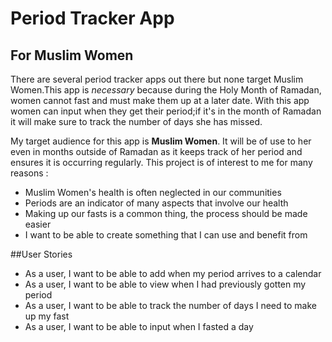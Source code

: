 # Period Tracker App

## For Muslim Women

There are several period tracker apps out there 
but none target Muslim Women.This app is *necessary* 
because during the Holy Month of Ramadan, women cannot
fast and must make them up at a later date. With this app 
women can input when they get their period;if it's in the 
month of Ramadan it will make sure to track the number of days 
she has missed.

My target audience for this app is **Muslim Women**. It will be 
of use  to her even in months outside of Ramadan as it keeps 
track of her period and ensures it is occurring regularly. 
This project is of interest to me for many reasons :
- Muslim Women's health is often neglected in our communities
- Periods are an indicator of many aspects that involve our health
- Making up our fasts is a common thing, the process should be made easier
- I want to be able to  create something that I can use and benefit from


##User Stories 
- As a user, I want to be able to add when my period arrives to a calendar
- As a user, I want to be able to view when I had previously gotten my period
- As a user, I want to be able to track the number of days I need to make up my fast
- As a user, I want to be able to input when I fasted a day  